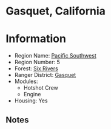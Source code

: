 
Gasquet, California
===================
  
# Information  
* Region Name: [Pacific Southwest]()  
* Region Number: 5  
* Forest: [Six Rivers](http://www.fs.usda.gov/srnf/)  
* Ranger District: [Gasquet]()  
* Modules:  
  - Hotshot Crew  
  - Engine  
* Housing: Yes  
  
## Notes

